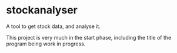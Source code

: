 # stockanalyser
A tool to get stock data, and analyse it.

This project is very much in the start phase, including the title of the program being work in progress.
